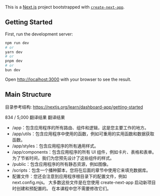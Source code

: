 This is a [Next.js](https://nextjs.org/) project bootstrapped with [`create-next-app`](https://github.com/vercel/next.js/tree/canary/packages/create-next-app).

## Getting Started

First, run the development server:

```bash
npm run dev
# or
yarn dev
# or
pnpm dev
# or
bun dev
```

Open [http://localhost:3000](http://localhost:3000) with your browser to see the result.

## Main Structure

目录参考结构: https://nextjs.org/learn/dashboard-app/getting-started


834 / 5,000
翻译结果
翻译结果
* /app：包含应用程序的所有路由、组件和逻辑，这是您主要工作的地方。
* /app/utils：包含应用程序中使用的函数，例如可重用的实用函数和数据获取函数。
* /app/styles：包含应用程序的所有通用样式。
* /app/components：包含应用程序的所有 UI 组件，例如卡片、表格和表单。 为了节省时间，我们为您预先设计了这些组件的样式。
* /public：包含应用程序的所有静态资源，例如图像。
* /scripts：包含一个播种脚本，您将在后面的章节中使用它来填充数据库。
* 配置文件：您还会注意到应用程序根目录下的配置文件，例如 next.config.mjs。 大多数这些文件是在您使用 create-next-app 启动新项目时创建和预配置的。 在本课程中您不需要修改它们。